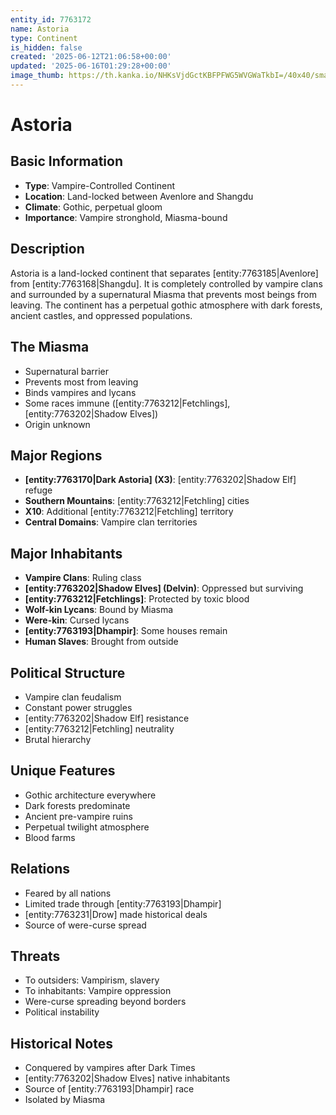 ```yaml
---
entity_id: 7763172
name: Astoria
type: Continent
is_hidden: false
created: '2025-06-12T21:06:58+00:00'
updated: '2025-06-16T01:29:28+00:00'
image_thumb: https://th.kanka.io/NHKsVjdGctKBFPFWG5WVGWaTkbI=/40x40/smart/src/campaigns/322885/9f0da587-c99f-411b-9158-dddd2ea04ec8.png
---
```


# Astoria

## Basic Information

- **Type**: Vampire-Controlled Continent
- **Location**: Land-locked between Avenlore and Shangdu
- **Climate**: Gothic, perpetual gloom
- **Importance**: Vampire stronghold, Miasma-bound

## Description

Astoria is a land-locked continent that separates [entity:7763185|Avenlore] from [entity:7763168|Shangdu]. It is completely controlled by vampire clans and surrounded by a supernatural Miasma that prevents most beings from leaving. The continent has a perpetual gothic atmosphere with dark forests, ancient castles, and oppressed populations.

## The Miasma

- Supernatural barrier
- Prevents most from leaving
- Binds vampires and lycans
- Some races immune ([entity:7763212|Fetchlings], [entity:7763202|Shadow Elves])
- Origin unknown

## Major Regions

- **[entity:7763170|Dark Astoria] (X3)**: [entity:7763202|Shadow Elf] refuge
- **Southern Mountains**: [entity:7763212|Fetchling] cities
- **X10**: Additional [entity:7763212|Fetchling] territory
- **Central Domains**: Vampire clan territories

## Major Inhabitants

- **Vampire Clans**: Ruling class
- **[entity:7763202|Shadow Elves] (Delvin)**: Oppressed but surviving
- **[entity:7763212|Fetchlings]**: Protected by toxic blood
- **Wolf-kin Lycans**: Bound by Miasma
- **Were-kin**: Cursed lycans
- **[entity:7763193|Dhampir]**: Some houses remain
- **Human Slaves**: Brought from outside

## Political Structure

- Vampire clan feudalism
- Constant power struggles
- [entity:7763202|Shadow Elf] resistance
- [entity:7763212|Fetchling] neutrality
- Brutal hierarchy

## Unique Features

- Gothic architecture everywhere
- Dark forests predominate
- Ancient pre-vampire ruins
- Perpetual twilight atmosphere
- Blood farms

## Relations

- Feared by all nations
- Limited trade through [entity:7763193|Dhampir]
- [entity:7763231|Drow] made historical deals
- Source of were-curse spread

## Threats

- To outsiders: Vampirism, slavery
- To inhabitants: Vampire oppression
- Were-curse spreading beyond borders
- Political instability

## Historical Notes

- Conquered by vampires after Dark Times
- [entity:7763202|Shadow Elves] native inhabitants
- Source of [entity:7763193|Dhampir] race
- Isolated by Miasma